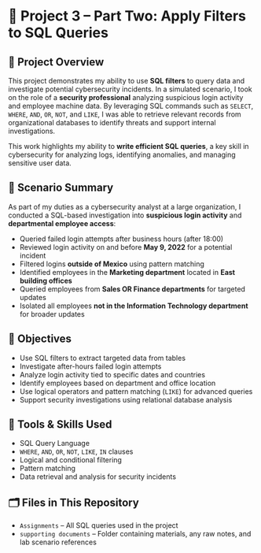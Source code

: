 # 🧮 Project 3 – Part Two: Apply Filters to SQL Queries

## 📘 Project Overview
This project demonstrates my ability to use **SQL filters** to query data and investigate potential cybersecurity incidents. In a simulated scenario, I took on the role of a **security professional** analyzing suspicious login activity and employee machine data. By leveraging SQL commands such as `SELECT`, `WHERE`, `AND`, `OR`, `NOT`, and `LIKE`, I was able to retrieve relevant records from organizational databases to identify threats and support internal investigations.

This work highlights my ability to **write efficient SQL queries**, a key skill in cybersecurity for analyzing logs, identifying anomalies, and managing sensitive user data.

## 🧠 Scenario Summary
As part of my duties as a cybersecurity analyst at a large organization, I conducted a SQL-based investigation into **suspicious login activity** and **departmental employee access**:

- Queried failed login attempts after business hours (after 18:00)  
- Reviewed login activity on and before **May 9, 2022** for a potential incident  
- Filtered logins **outside of Mexico** using pattern matching  
- Identified employees in the **Marketing department** located in **East building offices**  
- Queried employees from **Sales OR Finance departments** for targeted updates  
- Isolated all employees **not in the Information Technology department** for broader updates
  
## 🎯 Objectives

-  Use SQL filters to extract targeted data from tables  
-  Investigate after-hours failed login attempts  
-  Analyze login activity tied to specific dates and countries  
-  Identify employees based on department and office location  
-  Use logical operators and pattern matching (`LIKE`) for advanced queries  
-  Support security investigations using relational database analysis  

## 🧰 Tools & Skills Used
- SQL Query Language  
- `WHERE`, `AND`, `OR`, `NOT`, `LIKE`, `IN` clauses  
- Logical and conditional filtering  
- Pattern matching  
- Data retrieval and analysis for security incidents  

## 🗂️ Files in This Repository

- `Assignments` – All SQL queries used in the project    
- `supporting documents` – Folder containing materials, any raw notes, and lab scenario references   

